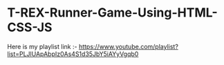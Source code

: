 # T-REX-Runner-Game-Using-HTML-CSS-JS
Here is my playlist link :- https://www.youtube.com/playlist?list=PLJlUApAbpIz0As4S1d35JbY5iAYyVgqb0
